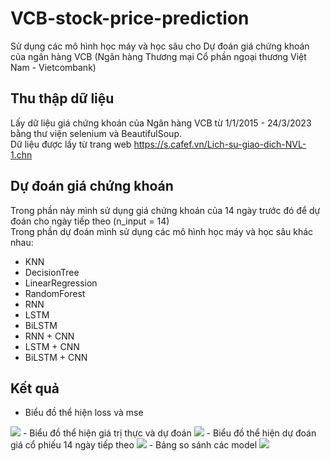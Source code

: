 # VCB-stock-price-prediction
Sử dụng các mô hình học máy và học sâu cho Dự đoán giá chứng khoán của ngân hàng VCB (Ngân hàng Thương mại Cổ phần ngoại thương Việt Nam - Vietcombank)
## Thu thập dữ liệu
Lấy dữ liệu giá chứng khoán của Ngân hàng VCB từ 1/1/2015 - 24/3/2023 bằng thư viện selenium và BeautifulSoup.  
Dữ liệu được lấy từ trang web https://s.cafef.vn/Lich-su-giao-dich-NVL-1.chn  
## Dự đoán giá chứng khoán
Trong phần này mình sử dụng giá chứng khoán của 14 ngày trước đó để dự đoán cho ngày tiếp theo (n_input = 14)  
Trong phần dự đoán mình sử dụng các mô hình học máy và học sâu khác nhau:
- KNN
- DecisionTree
- LinearRegression
- RandomForest
- RNN
- LSTM
- BiLSTM
- RNN + CNN
- LSTM + CNN
- BiLSTM + CNN
## Kết quả
- Biểu đồ thể hiện loss và mse
<image src='img/loss, mse.png'>
- Biểu đồ thể hiện giá trị thực và dự đoán
<image src='img/y_true, y_pred.png'>
- Biểu đồ thể hiện dự đoán giá cổ phiếu 14 ngày tiếp theo
<image src='img/predict_future.png'>
- Bảng so sánh các model
<image src='img/compare.PNG'>
